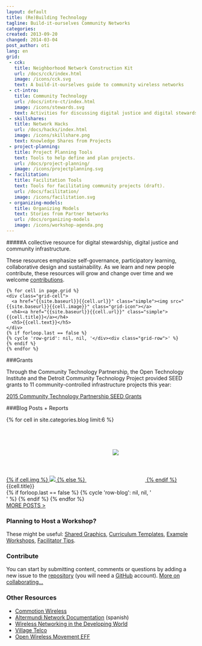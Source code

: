 ```yaml
---
layout: default
title: (Re)Building Technology
tagline: Build-it-ourselves Community Networks
categories: 
created: 2013-09-20
changed: 2014-03-04
post_author: oti
lang: en
grid:
 - cck:
   title: Neighborhood Network Construction Kit
   url: /docs/cck/index.html
   image: /icons/cck.svg
   text: A build-it-ourselves guide to community wireless networks
 - ct-intro:
   title: Community Technology
   url: /docs/intro-ct/index.html
   image: /icons/stewards.svg
   text: Activities for discussing digital justice and digital stewardship.
 - skillshares:
   title: Network Hacks
   url: /docs/hacks/index.html
   image: /icons/skillshare.png
   text: Knowledge Shares from Projects
 - project-planning:
   title: Project Planning Tools
   text: Tools to help define and plan projects.
   url: /docs/project-planning/
   image: /icons/projectplanning.svg
 - facilitation:
   title: Facilitation Tools
   text: Tools for facilitating community projects (draft).
   url: /docs/facilitation/
   image: /icons/facilitation.svg
 - organizing-models:
   title: Organizing Models
   text: Stories from Partner Networks
   url: /docs/organizing-models
   image: /icons/workshop-agenda.png
---
```


#####A collective resource for <span class="small-caps"> digital stewardship</span>, <span class="small-caps">digital justice</span> and <span class="small-caps">community infrastructure</span>.

These resources emphasize self-governance, participatory learning, collaborative design and sustainability. As we learn and new people contribute, these resources will grow and change over time and we welcome [contributions](contribute.html). 

<div class="grid home-width">
  <div class="grid-row">
    
    {% for cell in page.grid %}
    <div class="grid-cell">
      <a href="{{site.baseurl}}{{cell.url}}" class="simple"><img src="{{site.baseurl}}{{cell.image}}" class="grid-icon"></a>
      <h4><a href="{{site.baseurl}}{{cell.url}}" class="simple">{{cell.title}}</a></h4>
      <h5>{{cell.text}}</h5>
    </div>
    {% if forloop.last == false %}
    {% cycle 'row-grid': nil, nil, '</div><div class="grid-row">' %} 
    {% endif %}
    {% endfor %}
    
  </div>
</div>

###Grants

Through the Community Technology Partnership, the Open Technology Institute and the Detroit Community Technology Project provided SEED grants to 11 community-controlled infrastructure projects this year:

[2015 Community Technology Partnership SEED Grants](/docs/seed-grants/)


###Blog Posts + Reports

<div class="grid home-width">
  <div class="grid-row">
    {% for cell in site.categories.blog limit:6 %}
    <div class="grid-cell grid-gallery">
      <div class="figure">
	<a href="{{site.baseurl}}{{cell.url}}">
	  {% if cell.img %}
	  <img src="{{site.baseurl}}{{cell.img}}" />
	  {% else %}
	  <img src="{{site.baseurl}}/icons/map.svg" style="padding:70px;"/>
	  {% endif %}
	</a><div class="caption">{{cell.title}}</div>
      </div>
    </div>
    {% if forloop.last == false %}
    {% cycle 'row-blog': nil, nil, '</div><div class="grid-row">' %} 
    {% endif %}
    {% endfor %}
  </div>
  <div class="grid-row">
    <div class="grid-cell"><a href="{{site.baseurl}}/docs/blog/">MORE POSTS > </a></div>
  </div>
</div>

### Planning to Host a Workshop?
 
These might be useful: [Shared Graphics](list-assets.html), [Curriculum Templates](https://docs.google.com/document/d/1iReF0YMmCvOLxC3OrnRtQqtZ8_BMF2oUnGG86lTXHgE/edit?usp=sharing), [Example Workshops](/docs/workshops/), [Facilitator Tips](/docs/facilitation).

### Contribute

You can start by submitting content, comments or questions by adding a new issue to the [repository](http://github.com/communitytechnology/communitytechnology.github.io/issues/new) (you will need a [GitHub](https://github.com) account). [More on collaborating...](contribute.html)

### Other Resources

+ [Commotion Wireless](https://commotionwireless.net/)
+ [Altermundi Network Documentation](http://docs.altermundi.net/) (spanish)
+ [Wireless Networking in the Developing World](http://wndw.net)
+ [Village Telco](http://villagetelco.org)
+ [Open Wireless Movement EFF](https://openwireless.org/)




   
